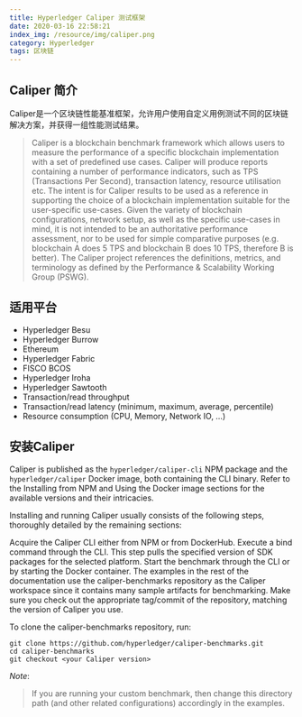 ```yaml
---
title: Hyperledger Caliper 测试框架
date: 2020-03-16 22:58:21
index_img: /resource/img/caliper.png
category: Hyperledger
tags: 区块链
---
```

## Caliper 简介
Caliper是一个区块链性能基准框架，允许用户使用自定义用例测试不同的区块链解决方案，并获得一组性能测试结果。

>Caliper is a blockchain benchmark framework which allows users to measure the performance of a specific blockchain implementation with a set of predefined use cases. Caliper will produce reports containing a number of performance indicators, such as TPS (Transactions Per Second), transaction latency, resource utilisation etc. The intent is for Caliper results to be used as a reference in supporting the choice of a blockchain implementation suitable for the user-specific use-cases. Given the variety of blockchain configurations, network setup, as well as the specific use-cases in mind, it is not intended to be an authoritative performance assessment, nor to be used for simple comparative purposes (e.g. blockchain A does 5 TPS and blockchain B does 10 TPS, therefore B is better). The Caliper project references the definitions, metrics, and terminology as defined by the Performance & Scalability Working Group (PSWG).

## 适用平台

- Hyperledger Besu  
- Hyperledger Burrow
- Ethereum  
- Hyperledger Fabric
- FISCO BCOS
- Hyperledger Iroha
- Hyperledger Sawtooth
- Transaction/read throughput
- Transaction/read latency (minimum, maximum, average, percentile)
- Resource consumption (CPU, Memory, Network IO, …)

## 安装Caliper

Caliper is published as the `hyperledger/caliper-cli` NPM package and the `hyperledger/caliper`
 Docker image, both containing the CLI binary. Refer to the 
Installing from NPM
 and 
Using the Docker image
 sections for the available versions and their intricacies.

Installing and running Caliper usually consists of the following steps, thoroughly detailed by the remaining sections:

Acquire the Caliper CLI either from NPM or from DockerHub.
Execute a bind command through the CLI. This step pulls the specified version of SDK packages for the selected platform.
Start the benchmark through the CLI or by starting the Docker container.
The examples in the rest of the documentation use the 
caliper-benchmarks
 repository as the Caliper workspace since it contains many sample artifacts for benchmarking. Make sure you check out the appropriate tag/commit of the repository, matching the version of Caliper you use.

To clone the caliper-benchmarks repository, run:
```
git clone https://github.com/hyperledger/caliper-benchmarks.git
cd caliper-benchmarks
git checkout <your Caliper version>
```

*Note*: 
>If you are running your custom benchmark, then change this directory path (and other related configurations) accordingly in the examples.
